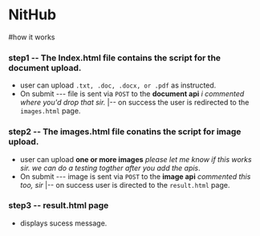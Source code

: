 # NitHub

#how it works
### step1 -- The Index.html file contains the script for the document upload.
- user can upload `.txt, .doc, .docx, or .pdf` as instructed.
- On submit --- file is sent via `POST` to the **document api** *i commented where you'd drop that sir.*
            |-- on success the user is redirected to the `images.html` page.

### step2 -- The images.html file conatins the script for image upload.
- user can upload **one or more images** *please let me know if this works sir. we can do a testing togther after you add the apis*.
- On submit --- image is sent via `POST` to the **image api** *commented this too, sir*
              |-- on success user is directed to the `result.html` page.

### step3 -- result.html page
- displays sucess message.
